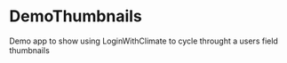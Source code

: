 # DemoThumbnails
Demo app to show using LoginWithClimate to cycle throught a users field thumbnails
